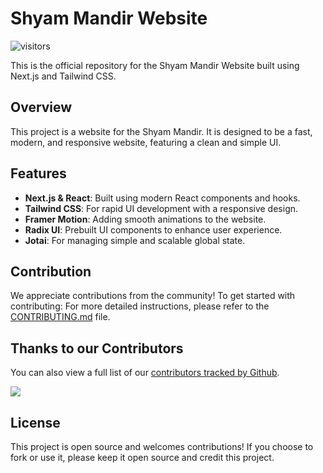 # Shyam Mandir Website
![visitors](https://visitor-badge.laobi.icu/badge?page_id=y17godara.shridadamotashyammandir.in)

This is the official repository for the Shyam Mandir Website built using Next.js and Tailwind CSS.

## Overview

This project is a website for the Shyam Mandir. It is designed to be a fast, modern, and responsive website, featuring a clean and simple UI.

## Features

- **Next.js & React**: Built using modern React components and hooks.
- **Tailwind CSS**: For rapid UI development with a responsive design.
- **Framer Motion**: Adding smooth animations to the website.
- **Radix UI**: Prebuilt UI components to enhance user experience.
- **Jotai**: For managing simple and scalable global state.

## Contribution
We appreciate contributions from the community! To get started with contributing:
For more detailed instructions, please refer to the [CONTRIBUTING.md](./CONTRIBUTING.md) file.

## Thanks to our Contributors
You can also view a full list of our [contributors tracked by Github](https://github.com/y17godara/shridadamotashyammandir.in/graphs/contributors).

<img src="https://contributors-img.web.app/image?repo=y17godara/shridadamotashyammandir.in&Date" />

## License
This project is open source and welcomes contributions! If you choose to fork or use it, please keep it open source and credit this project.
